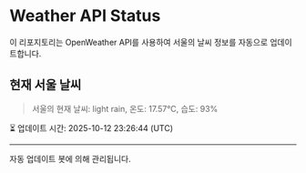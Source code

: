 
# Weather API Status

이 리포지토리는 OpenWeather API를 사용하여 서울의 날씨 정보를 자동으로 업데이트합니다.

## 현재 서울 날씨
> 서울의 현재 날씨: light rain, 온도: 17.57°C, 습도: 93%

⏳ 업데이트 시간: 2025-10-12 23:26:44 (UTC)

---
자동 업데이트 봇에 의해 관리됩니다.
